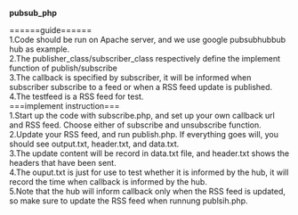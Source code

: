 <strong>pubsub_php</strong><p>
======guide======<br>
1.Code should be run on Apache server, and we use google pubsubhubbub hub as example.<br>
2.The publisher_class/subscriber_class respectively define the implement function of publish/subscribe<br>
3.The callback is specified by subscriber, it will be informed when subscriber subscribe to a feed or when a RSS feed update is published.<br>
4.The testfeed is a RSS feed for test.<br>
===implement instruction===<br>
1.Start up the code with subscribe.php, and set up your own callback url and RSS feed. Choose either of subscribe and unsubscribe function.<br>
2.Update your RSS feed, and run publish.php. If everything goes will, you should see output.txt, header.txt, and data.txt.<br>
3.The update content will be record in data.txt file, and header.txt shows the headers that have been sent.<br>
4.The ouput.txt is just for use to test whether it is informed by the hub, it will record the time when callback is informed by the hub.<br>
5.Note that the hub will inform callback only when the RSS feed is updated, so make sure to update the RSS feed when runnung publsih.php.<br>
